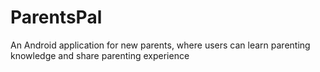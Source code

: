 # ParentsPal
An Android application for new parents, where users can learn parenting knowledge and share parenting experience
